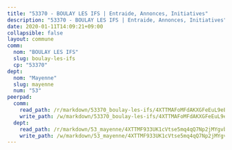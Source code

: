 ```yaml
---
title: "53370 - BOULAY LES IFS | Entraide, Annonces, Initiatives"
description: "53370 - BOULAY LES IFS | Entraide, Annonces, Initiatives"
date: 2020-01-11T14:09:21+09:00
collapsible: false
layout: commune
comm:
  nom: "BOULAY LES IFS"
  slug: boulay-les-ifs
  cp: "53370"
dept:
  nom: "Mayenne"
  slug: mayenne
  num: "53"
peerpad:
  comm:
    read_path: /r/markdown/53370_boulay-les-ifs/4XTTMAFoMFdAKXGFeEuL9eEZbUGqHbiMc5wQR7xawujt9jCG1
    write_path: /w/markdown/53370_boulay-les-ifs/4XTTMAFoMFdAKXGFeEuL9eEZbUGqHbiMc5wQR7xawujt9jCG1-K3TgUv999MAYQWqqRPbLCfJEMc7NkzDgm1f3yD5Zwdo6Uxvhwuke2WK5hfywRDWrno2qEv8udxQY6Lqdayyq9dawtipXu4LWkqtURfWjq8AAWRnGXgeE8NyZW4ZMgfzaEEeFC9SZ
  dept:
    read_path: /r/markdown/53_mayenne/4XTTMF933UK1cVtse5mq4qQ7Np2jMYgvbp6qouY9MWyoeWY43
    write_path: /w/markdown/53_mayenne/4XTTMF933UK1cVtse5mq4qQ7Np2jMYgvbp6qouY9MWyoeWY43-K3TgUcgqTBNoSTxPqkZ94HV7ydPjBnvnBue9tEiK9jakhdXjxdo4Br4iK1oa2CDh4yEVWX1tFyjU9wvcKRuNLDocpAE5TJXkqSv2docSVtfLpqmkB6Zf1obqgGj7oAqY4ytCV5Es
---
```


